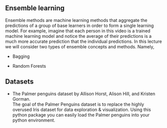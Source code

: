 ## Ensemble learning  
Ensemble methods are machine learning methods that aggregate the predictions of a group of base learners in order to form a single learning model. For example, imagine that each person in this video is a trained machine learning model and notice the average of their predictions is a much more accurate prediction that the individual predictions. In this lecture we will consider two types of ensemble concepts and methods. Namely,  

- Bagging

- Random Forests  

## Datasets
- The Palmer penguins dataset by Allison Horst, Alison Hill, and Kristen Gorman.  
The goal of the Palmer Penguins dataset is to replace the highly overused Iris dataset for data exploration & visualization. Using this python package you can easily load the Palmer penguins into your python environment.

